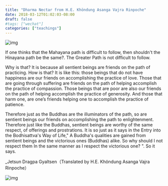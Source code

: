 ```yaml
---
title: "Dharma Nectar from H.E. Khöndung Asanga Vajra Rinpoche"
date: 2018-03-12T01:02:03-08:00
draft: false
#tags: ["wechat"]
categories: ["teachings"]
---
```


![img](https://mmbiz.qpic.cn/mmbiz_jpg/jZ6aUbzt6ISUqicleCicFwlYhIOXpaQP8t1ucpR6EHcrkgsfjF3oXFeBJb8Cpd3t9fSwldL9ulcgITBzldbZf2NQ/640?wx_fmt=jpeg&wxfrom=5&wx_lazy=1&wx_co=1)




If one thinks that the Mahayana path is difficult to follow, then shouldn't the Hinayana path be the same?. The Greater Path is not difficult to follow.

 

Why is that? It is because all sentient beings are friends on the path of practicing. How is that?  It is like this: those beings that do not have happiness are our friends on accomplishing the practice of love. Those that are going through suffering are friends on the path of helping accomplish the practice of compassion. Those beings that are poor are also our friends on the path of helping accomplish the practice of generosity. And those that harm one, are one’s friends helping one to accomplish the practice of patience.

 

Therefore just as the Buddhas are the illuminators of the path, so are sentient beings our friends on accomplishing the path to enlightenment. Therefore just like the Buddhas, sentient beings are worthy of the same respect, of offerings and prostrations. It is so just as it says in the Entry into the Bodhisattva's Way of Life," A Buddha's qualities are gained from sentient beings and the victorious ones (Buddhas) alike. So why should I not respect them In the same manner as I respect the victorious one? ". So it says. 

_Jetsun Dragpa Gyaltsen（Translated by H.E. Khöndung Asanga Vajra Rinpoche）





![img](https://mmbiz.qpic.cn/mmbiz_jpg/jZ6aUbzt6ISUqicleCicFwlYhIOXpaQP8tNO6JXnv1uicTCJU53k11l5b73M8FC39fl6mia6MxLVZrnJHxGY5kSeIg/640?wx_fmt=jpeg&wxfrom=5&wx_lazy=1&wx_co=1)


